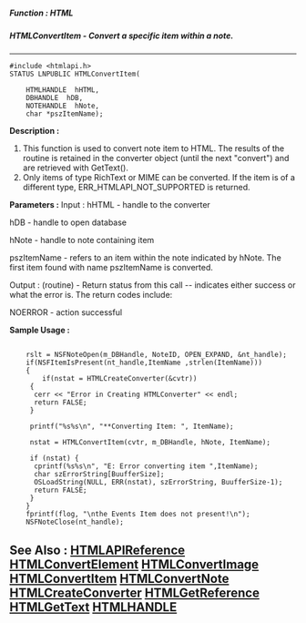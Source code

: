 ##### Function : HTML
##### HTMLConvertItem - Convert a specific item within a note.
---
```
#include <htmlapi.h>
STATUS LNPUBLIC HTMLConvertItem(

	HTMLHANDLE  hHTML,
	DBHANDLE  hDB,
	NOTEHANDLE  hNote,
	char *pszItemName);
```
**Description :**

1) This function is used to convert note item to HTML.  The results of the 
routine is retained in the converter object (until the next "convert") and are 
retrieved with GetText().
2) Only items of type RichText or MIME can be converted.  If the item is of a 
different type, ERR_HTMLAPI_NOT_SUPPORTED is returned.

**Parameters :**
Input :
hHTML  -  handle to the converter

hDB  -  handle to open database

hNote  -   handle to note containing item

pszItemName  -  refers to an item within the note indicated by hNote.  The first item found with name pszItemName is converted.

Output :
(routine)  -  Return status from this call -- indicates either success or what the error is. The return codes include:

NOERROR - action successful



**Sample Usage :**
```
	   
	rslt = NSFNoteOpen(m_DBHandle, NoteID, OPEN_EXPAND, &nt_handle);
	if(NSFItemIsPresent(nt_handle,ItemName ,strlen(ItemName)))
	{
		if(nstat = HTMLCreateConverter(&cvtr))
	 {
	  cerr << "Error in Creating HTMLConverter" << endl;
	  return FALSE;
	 }
	
	 printf("%s%s\n", "**Converting Item: ", ItemName);
	
	 nstat = HTMLConvertItem(cvtr, m_DBHandle, hNote, ItemName);
	
	 if (nstat) {
	  cprintf(%s%s\n", "E: Error converting item ",ItemName);
	  char szErrorString[BuufferSize];
	  OSLoadString(NULL, ERR(nstat), szErrorString, BuufferSize-1);
	  return FALSE;
	 }  
	}
	fprintf(flog, "\nthe Events Item does not present!\n");
	NSFNoteClose(nt_handle);
```
**See Also :**
[HTMLAPIReference](/reference/Data/HTMLAPIReference)
[HTMLConvertElement](/reference/Func/HTMLConvertElement)
[HTMLConvertImage](/reference/Func/HTMLConvertImage)
[HTMLConvertItem](/reference/Func/HTMLConvertItem)
[HTMLConvertNote](/reference/Func/HTMLConvertNote)
[HTMLCreateConverter](/reference/Func/HTMLCreateConverter)
[HTMLGetReference](/reference/Func/HTMLGetReference)
[HTMLGetText](/reference/Func/HTMLGetText)
[HTMLHANDLE](/reference/Data/HTMLHANDLE)
---
